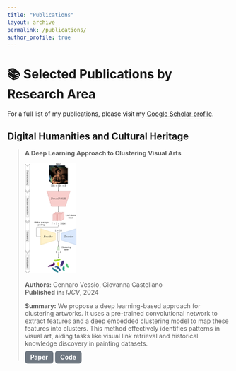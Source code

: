```yaml
---
title: "Publications"
layout: archive
permalink: /publications/ 
author_profile: true
---
```


# 📚 Selected Publications by Research Area

For a full list of my publications, please visit my [Google Scholar profile](https://scholar.google.it/citations?user=KyQe9EgAAAAJ&hl).

## Digital Humanities and Cultural Heritage

> **A Deep Learning Approach to Clustering Visual Arts**
> 
> <img src="images\delius.png" alt="DELIUS Image" style="height:250px; width:auto;">
> 
> **Authors:** Gennaro Vessio, Giovanna Castellano  
> **Published in:** *IJCV*, 2024  
> 
> **Summary:** We propose a deep learning-based approach for clustering artworks. It uses a pre-trained convolutional network to extract features and a deep embedded clustering model to map these features into clusters. This method effectively identifies patterns in visual art, aiding tasks like visual link retrieval and historical knowledge discovery in painting datasets.
> 
> <a href="https://link.springer.com/article/10.1007/s11263-022-01664-y" style="padding:6px 12px; background-color:#6e7781; color:white; text-decoration:none; border-radius:6px; font-weight:bold;">Paper</a>
> <a href="https://github.com/gvessio/deep-clustering-art" style="padding:6px 12px; background-color:#6e7781; color:white; text-decoration:none; border-radius:6px; font-weight:bold;">Code</a>